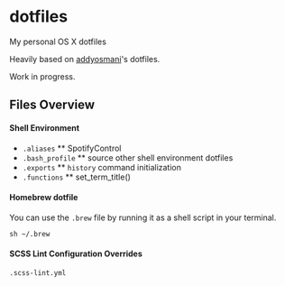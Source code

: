 dotfiles
========

My personal OS X dotfiles

Heavily based on [addyosmani](https://github.com/addyosmani/dotfiles)'s dotfiles.

Work in progress.

## Files Overview

#### Shell Environment
* `.aliases`
** SpotifyControl
* `.bash_profile`
** source other shell environment dotfiles
* `.exports`
** `history` command initialization
* `.functions`
** set_term_title()

#### Homebrew dotfile

You can use the `.brew` file by running it as a shell script in your terminal.

```
sh ~/.brew
```

#### SCSS Lint Configuration Overrides

`.scss-lint.yml`